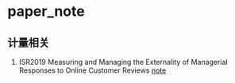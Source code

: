 # paper_note

## 计量相关
1. ISR2019 Measuring and Managing the Externality of Managerial Responses to Online Customer Reviews  [note](https://github.com/EnyeCao/paper_note/blob/master/Measuring%20and%20Managing%20the%20Externality%20of%20Managerial%20Responses%20to%20Online%20Customer%20Reviews)

